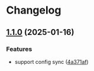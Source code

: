 # Changelog

## [1.1.0](https://github.com/tlikits/temp-styling-workshop/compare/v1.0.0...v1.1.0) (2025-01-16)


### Features

* support config sync ([4a371af](https://github.com/tlikits/temp-styling-workshop/commit/4a371afadef90b38938a0108e12115184a653a03))
